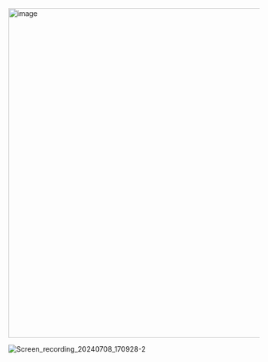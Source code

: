 <img width="663" alt="image" src="https://github.com/brightgeevarghese/ComposeTextField/assets/27910029/c8d87c08-851f-44f5-a909-d142a80f8dd0">
<br>

![Screen_recording_20240708_170928-2](https://github.com/brightgeevarghese/ComposeTextField/assets/27910029/edc349ec-a86c-4795-8401-8175d98e71d2)
